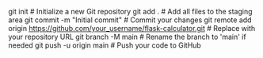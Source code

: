 git init                 # Initialize a new Git repository
git add .                # Add all files to the staging area
git commit -m "Initial commit"  # Commit your changes
git remote add origin https://github.com/your_username/flask-calculator.git  # Replace with your repository URL
git branch -M main               # Rename the branch to 'main' if needed
git push -u origin main          # Push your code to GitHub
